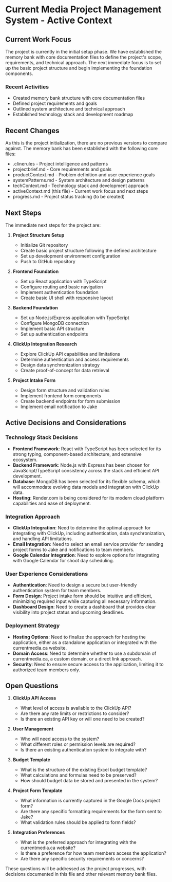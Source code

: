 # Current Media Project Management System - Active Context

## Current Work Focus

The project is currently in the initial setup phase. We have established the memory bank with core documentation files to define the project's scope, requirements, and technical approach. The next immediate focus is to set up the basic project structure and begin implementing the foundation components.

### Recent Activities
- Created memory bank structure with core documentation files
- Defined project requirements and goals
- Outlined system architecture and technical approach
- Established technology stack and development roadmap

## Recent Changes

As this is the project initialization, there are no previous versions to compare against. The memory bank has been established with the following core files:
- .clinerules - Project intelligence and patterns
- projectbrief.md - Core requirements and goals
- productContext.md - Problem definition and user experience goals
- systemPatterns.md - System architecture and design patterns
- techContext.md - Technology stack and development approach
- activeContext.md (this file) - Current work focus and next steps
- progress.md - Project status tracking (to be created)

## Next Steps

The immediate next steps for the project are:

1. **Project Structure Setup**
   - Initialize Git repository
   - Create basic project structure following the defined architecture
   - Set up development environment configuration
   - Push to GitHub repository

2. **Frontend Foundation**
   - Set up React application with TypeScript
   - Configure routing and basic navigation
   - Implement authentication foundation
   - Create basic UI shell with responsive layout

3. **Backend Foundation**
   - Set up Node.js/Express application with TypeScript
   - Configure MongoDB connection
   - Implement basic API structure
   - Set up authentication endpoints

4. **ClickUp Integration Research**
   - Explore ClickUp API capabilities and limitations
   - Determine authentication and access requirements
   - Design data synchronization strategy
   - Create proof-of-concept for data retrieval

5. **Project Intake Form**
   - Design form structure and validation rules
   - Implement frontend form components
   - Create backend endpoints for form submission
   - Implement email notification to Jake

## Active Decisions and Considerations

### Technology Stack Decisions
- **Frontend Framework**: React with TypeScript has been selected for its strong typing, component-based architecture, and extensive ecosystem.
- **Backend Framework**: Node.js with Express has been chosen for JavaScript/TypeScript consistency across the stack and efficient API development.
- **Database**: MongoDB has been selected for its flexible schema, which will accommodate evolving data models and integration with ClickUp data.
- **Hosting**: Render.com is being considered for its modern cloud platform capabilities and ease of deployment.

### Integration Approach
- **ClickUp Integration**: Need to determine the optimal approach for integrating with ClickUp, including authentication, data synchronization, and handling API limitations.
- **Email Integration**: Need to select an email service provider for sending project forms to Jake and notifications to team members.
- **Google Calendar Integration**: Need to explore options for integrating with Google Calendar for shoot day scheduling.

### User Experience Considerations
- **Authentication**: Need to design a secure but user-friendly authentication system for team members.
- **Form Design**: Project intake form should be intuitive and efficient, minimizing required input while capturing all necessary information.
- **Dashboard Design**: Need to create a dashboard that provides clear visibility into project status and upcoming deadlines.

### Deployment Strategy
- **Hosting Options**: Need to finalize the approach for hosting the application, either as a standalone application or integrated with the currentmedia.ca website.
- **Domain Access**: Need to determine whether to use a subdomain of currentmedia.ca, a custom domain, or a direct link approach.
- **Security**: Need to ensure secure access to the application, limiting it to authorized team members only.

## Open Questions

1. **ClickUp API Access**
   - What level of access is available to the ClickUp API?
   - Are there any rate limits or restrictions to consider?
   - Is there an existing API key or will one need to be created?

2. **User Management**
   - Who will need access to the system?
   - What different roles or permission levels are required?
   - Is there an existing authentication system to integrate with?

3. **Budget Template**
   - What is the structure of the existing Excel budget template?
   - What calculations and formulas need to be preserved?
   - How should budget data be stored and presented in the system?

4. **Project Form Template**
   - What information is currently captured in the Google Docs project form?
   - Are there any specific formatting requirements for the form sent to Jake?
   - What validation rules should be applied to form fields?

5. **Integration Preferences**
   - What is the preferred approach for integrating with the currentmedia.ca website?
   - Is there a preference for how team members access the application?
   - Are there any specific security requirements or concerns?

These questions will be addressed as the project progresses, with decisions documented in this file and other relevant memory bank files.
